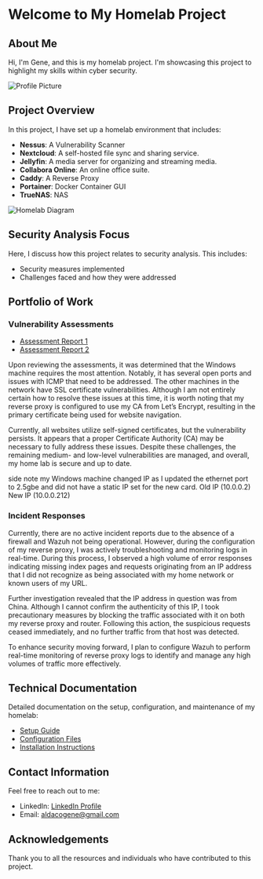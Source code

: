 # Welcome to My Homelab Project

## About Me

Hi, I'm Gene, and this is my homelab project. I'm showcasing this project to highlight my skills within cyber security.

![Profile Picture](https://nextcloud.gahomeserver.duckdns.org/s/CFB7jxzNkzrafEq/preview) <!-- Replace with your image -->

## Project Overview

In this project, I have set up a homelab environment that includes:
- **Nessus**: A Vulnerability Scanner
- **Nextcloud**: A self-hosted file sync and sharing service.
- **Jellyfin**: A media server for organizing and streaming media.
- **Collabora Online**: An online office suite.
- **Caddy**: A Reverse Proxy
- **Portainer**: Docker Container GUI
- **TrueNAS**: NAS

![Homelab Diagram](https://nextcloud.gahomeserver.duckdns.org/s/n8LGHRNM9E7roRk/preview) <!-- Replace with your diagram -->


## Security Analysis Focus

Here, I discuss how this project relates to security analysis. This includes:

- Security measures implemented
- Challenges faced and how they were addressed

## Portfolio of Work

### Vulnerability Assessments

- [Assessment Report 1](https://nextcloud.gahomeserver.duckdns.org/s/Ce7pmGwrXFMb7Lf/download/Home%20Lab_fwelwo.pdf)
- [Assessment Report 2](https://nextcloud.gahomeserver.duckdns.org/s/B8xeHA28E6KLrsD/download/Weekly%20scan_jdxv25.pdf)
  
Upon reviewing the assessments, it was determined that the Windows machine requires the most attention. Notably, it has several open ports and issues with ICMP that need to be addressed. The other machines in the network have SSL certificate vulnerabilities. Although I am not entirely certain how to resolve these issues at this time, it is worth noting that my reverse proxy is configured to use my CA from Let’s Encrypt, resulting in the primary certificate being used for website navigation.

Currently, all websites utilize self-signed certificates, but the vulnerability persists. It appears that a proper Certificate Authority (CA) may be necessary to fully address these issues. Despite these challenges, the remaining medium- and low-level vulnerabilities are managed, and overall, my home lab is secure and up to date.

side note my Windows machine changed IP as I updated the ethernet port to 2.5gbe and did not have a static IP set for the new card. Old IP (10.0.0.2) New IP (10.0.0.212)
### Incident Responses

Currently, there are no active incident reports due to the absence of a firewall and Wazuh not being operational. However, during the configuration of my reverse proxy, I was actively troubleshooting and monitoring logs in real-time. During this process, I observed a high volume of error responses indicating missing index pages and requests originating from an IP address that I did not recognize as being associated with my home network or known users of my URL.

Further investigation revealed that the IP address in question was from China. Although I cannot confirm the authenticity of this IP, I took precautionary measures by blocking the traffic associated with it on both my reverse proxy and router. Following this action, the suspicious requests ceased immediately, and no further traffic from that host was detected.

To enhance security moving forward, I plan to configure Wazuh to perform real-time monitoring of reverse proxy logs to identify and manage any high volumes of traffic more effectively.

## Technical Documentation

Detailed documentation on the setup, configuration, and maintenance of my homelab:

- [Setup Guide](https://github.com/Gaaldaco/Home-Projects/blob/main/Setup.md)
- [Configuration Files](link-to-files)
- [Installation Instructions](https://github.com/Gaaldaco/Home-Projects/blob/main/Installation%20Instructions.md#installing-ubuntu-headless-server-via-bootable-usb)

## Contact Information

Feel free to reach out to me:

- LinkedIn: [LinkedIn Profile](https://www.linkedin.com/in/gene-aldaco-47b493191/)
- Email: [aldacogene@gmail.com](mailto:aldacogene@gmail.com)

## Acknowledgements

Thank you to all the resources and individuals who have contributed to this project.

